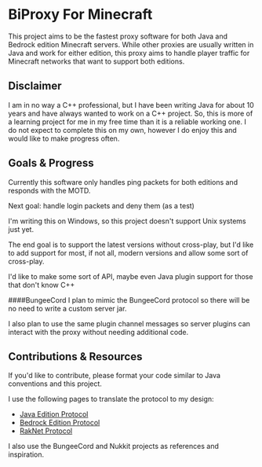 BiProxy For Minecraft
=
This project aims to be the fastest proxy software for both Java and Bedrock edition Minecraft servers.
While other proxies are usually written in Java and work for either edition, this proxy aims to handle player traffic for Minecraft networks that want to support both editions.

Disclaimer
-
I am in no way a C++ professional, but I have been writing Java for about 10 years and have always wanted to work on a C++ project. So, this is more of a learning project for me in my free time than it is a reliable working one. I do not expect to complete this on my own, however I do enjoy this and would like to make progress often.

Goals & Progress
-
Currently this software only handles ping packets for both editions and responds with the MOTD.

Next goal: handle login packets and deny them (as a test)

I'm writing this on Windows, so this project doesn't support Unix systems just yet.

The end goal is to support the latest versions without cross-play, but I'd like to add support for most, if not all, modern versions and allow some sort of cross-play.

I'd like to make some sort of API, maybe even Java plugin support for those that don't know C++

####BungeeCord
I plan to mimic the BungeeCord protocol so there will be no need to write a custom server jar.

I also plan to use the same plugin channel messages so server plugins can interact with the proxy without needing additional code.

Contributions & Resources
-
If you'd like to contribute, please format your code similar to Java conventions and this project.

I use the following pages to translate the protocol to my design:
- [Java Edition Protocol](https://wiki.vg/Protocol)
- [Bedrock Edition Protocol](https://wiki.vg/Bedrock_Protocol)
- [RakNet Protocol](https://wiki.vg/Raknet_Protocol)

I also use the BungeeCord and Nukkit projects as references and inspiration.